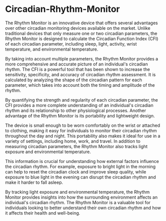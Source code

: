 # Circadian-Rhythm-Monitor

The Rhythm Monitor is an innovative device that offers several advantages over other circadian monitoring devices available on the market. Unlike traditional devices that only measure one or two circadian parameters, the Rhythm Monitor is designed to calculate the Circadian Function Index (CFI) of each circadian parameter, including sleep, light, activity, wrist temperature, and environmental temperature.  

By taking into account multiple parameters, the Rhythm Monitor provides a more comprehensive and accurate picture of an individual's circadian rhythm. The CFI is a powerful tool that has been shown to increase the sensitivity, specificity, and accuracy of circadian rhythm assessment. It is calculated by analyzing the shape of the circadian pattern for each parameter, which takes into account both the timing and amplitude of the rhythm.  

By quantifying the strength and regularity of each circadian parameter, the CFI provides a more complete understanding of an individual's circadian rhythm and its relationship to other physiological processes. Another advantage of the Rhythm Monitor is its portability and lightweight design.  

The device is small enough to be worn comfortably on the wrist or attached to clothing, making it easy for individuals to monitor their circadian rhythm throughout the day and night. This portability also makes it ideal for use in a variety of settings, including home, work, and travel. In addition to measuring circadian parameters, the Rhythm Monitor also tracks light exposure and environmental temperature.  

This information is crucial for understanding how external factors influence the circadian rhythm. For example, exposure to bright light in the morning can help to reset the circadian clock and improve sleep quality, while exposure to blue light in the evening can disrupt the circadian rhythm and make it harder to fall asleep.  

By tracking light exposure and environmental temperature, the Rhythm Monitor provides insights into how the surrounding environment affects an individual's circadian rhythm. The Rhythm Monitor is a valuable tool for individuals looking to better understand their own circadian rhythm and how it affects their health and well-being.  

